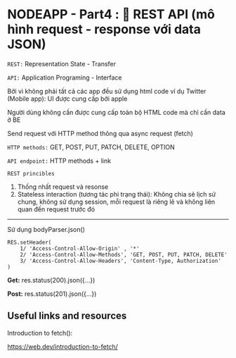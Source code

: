 # NODEAPP - Part4 : :rocket: REST API (mô hình request - response với data JSON)

`REST:` Representation State - Transfer 

`API:` Application Programing - Interface

Bởi vì không phải tất cả các app đều sử dụng html code ví dụ Twitter (Mobile app): UI được cung cấp bởi apple

Người dùng không cần được cung cấp toàn bộ HTML code mà chỉ cần data ở BE

Send request với HTTP method thông qua async request (fetch)

`HTTP methods:`
GET,
POST,
PUT,
PATCH,
DELETE,
OPTION

`API endpoint:` HTTP methods + link

`REST princibles`
1. Thống nhất request và resonse
2. Stateless interaction (tương tác phi trạng thái): Không chia sẻ lịch sử chung, không sử dụng session, mỗi request là riêng lẽ và không liên quan đến request trước đó

---

Sử dụng bodyParser.json()

    RES.setHeader(
        1/ 'Access-Control-Allow-Origin' , '*'
        2/ 'Access-Control-Allow-Methods', 'GET, POST, PUT, PATCH, DELETE'
        3/ 'Access-Control-Allow-Headers', 'Content-Type, Authorization'
    )

__Get:__ res.status(200).json({...})

__Post:__ res.status(201).json({...})


## Useful links and resources

Introduction to fetch():

https://web.dev/introduction-to-fetch/
